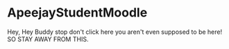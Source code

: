 # ApeejayStudentMoodle
Hey, Hey Buddy stop don't click here you aren't even supposed to be here! SO STAY AWAY FROM THIS.
